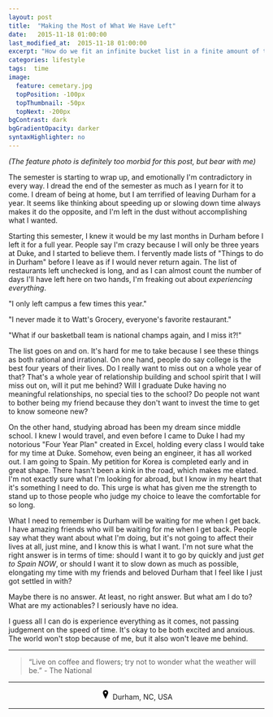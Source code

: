 ```yaml
---
layout: post
title:  "Making the Most of What We Have Left"
date:   2015-11-18 01:00:00
last_modified_at:  2015-11-18 01:00:00
excerpt: "How do we fit an infinite bucket list in a finite amount of time..."
categories: lifestyle
tags:  time
image:
  feature: cemetary.jpg
  topPosition: -100px
  topThumbnail: -50px
  topNext: -200px
bgContrast: dark
bgGradientOpacity: darker
syntaxHighlighter: no
---
```

*(The feature photo is definitely too morbid for this post, but bear with me)*

The semester is starting to wrap up, and emotionally I'm contradictory in every way. I dread the end of the semester as much as I yearn for it to come. I dream of being at home, but I am terrified of leaving Durham for a year. It seems like thinking about speeding up or slowing down time always makes it do the opposite, and I'm left in the dust without accomplishing what I wanted.

Starting this semester, I knew it would be my last months in Durham before I left it for a full year. People say I'm crazy because I will only be three years at Duke, and I started to believe them. I fervently made lists of "Things to do in Durham" before I leave as if I would never return again. The list of restaurants left unchecked is long, and as I can almost count the number of days I'll have left here on two hands, I'm freaking out about *experiencing everything*.

"I only left campus a few times this year."

"I never made it to Watt's Grocery, everyone's favorite restaurant."

"What if our basketball team is national champs again, and I miss it?!"

The list goes on and on. It's hard for me to take because I see these things as both rational and irrational. On one hand, people do say college is the best four years of their lives. Do I really want to miss out on a whole year of that? That's a whole year of relationship building and school spirit that I will miss out on, will it put me behind? Will I graduate Duke having no meaningful relationships, no special ties to the school? Do people not want to bother being my friend because they don't want to invest the time to get to know someone new?

On the other hand, studying abroad has been my dream since middle school. I knew I would travel, and even before I came to Duke I had my notorious "Four Year Plan" created in Excel, holding every class I would take for my time at Duke. Somehow, even being an engineer, it has all worked out. I am going to Spain. My petition for Korea is completed early and in great shape. There hasn't been a kink in the road, which makes me elated. I'm not exactly sure what I'm looking for abroad, but I know in my heart that it's something I need to do. This urge is what has given me the strength to stand up to those people who judge my choice to leave the comfortable for so long.

What I need to remember is Durham will be waiting for me when I get back. I have amazing friends who will be waiting for me when I get back. People say what they want about what I'm doing, but it's not going to affect their lives at all, just mine, and I know this is what I want. I'm not sure what the right answer is in terms of time: should I want it to go by quickly and just *get to Spain NOW*, or should I want it to slow down as much as possible, elongating my time with my friends and beloved Durham that I feel like I just got settled in with?

Maybe there is no answer. At least, no right answer. But what am I do to? What are my actionables? I seriously have no idea.

I guess all I can do is experience everything as it comes, not passing judgement on the speed of time. It's okay to be both excited and anxious. The world won't stop because of me, but it also won't leave me behind.


<hr>

<blockquote class="largeQuote">“Live on coffee and flowers; try not to wonder what the weather will be.” - The National</blockquote>

<hr>

<center><img src="/assets/images/location.png" height=20px width=20px/> Durham, NC, USA</center>

<hr>
